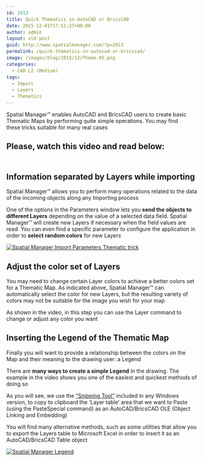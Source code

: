 ```yaml
---
id: 2913
title: Quick Thematics in AutoCAD or BricsCAD
date: 2015-12-01T17:51:27+00:00
author: admin
layout: old-post
guid: http://www.spatialmanager.com/?p=2913
permalink: /quick-thematics-in-autocad-or-bricscad/
image: /images/blog/2015/12/Thema-85.png
categories:
  - CAD L2 (Medium)
tags:
  - Import
  - Layers
  - Thematics
---
```

<p>
  Spatial Manager™ enables AutoCAD and BricsCAD users to create basic Thematic Maps by performing quite simple operations. You may find these tricks suitable for many real cases<br /> <!--more-->
</p>

<h2>
  Please, watch this video and read below:
</h2>

<h2>
  <br /> Information separated by Layers while importing
</h2>

<p>
  Spatial Manager™ allows you to perform many operations related to the data of the incoming objects along any Importing process
</p>

<p>
  One of the options in the Parameters window lets you <strong>send the objects to different Layers</strong> depending on the value of a selected data field. Spatial Manager™ will create new Layers if necessary when the field values are read. You can even find a specific parameter to configure the application in order to <strong>select random colors</strong> for new Layers
</p>

<p>
  <a href="/images/blog/2015/12/Import-Parameters-2016.png" target="_blank" rel="nofollow"><img src="/images/blog/2015/12/Import-Parameters-2016.png" alt="Spatial Manager Import Parameters Thematic trick" width="553" height="587" srcset="/images/blog/2015/12/Import-Parameters-2016.png 553w, /images/blog/2015/12/Import-Parameters-2016-283x300.png 283w" sizes="(max-width: 553px) 100vw, 553px" /></a>
</p>

<h2>
  Adjust the color set of Layers
</h2>

<p>
  You may need to change certain Layer colors to achieve a better colors set for a Thematic Map. As indicated above, Spatial Manager™ can automatically select the color for new Layers, but the resulting variety of colors may not be suitable for the image you wish for your map
</p>

<p>
  <span><span>As shown</span> <span>in the video</span>, in this step you</span> <span>can use</span> <span>the Layer</span> <span>command to change</span> <span>or adjust</span> <span>any color you want</span>
</p>

<h2>
  <span>Inserting</span> <span>the Legend of the</span> T<span>hematic Map</span>
</h2>

<p>
  Finally you will want to provide a relationship between the colors on the Map and their meaning to the drawing user: a Legend
</p>

<p>
  There are <strong>many ways to create a simple Legend</strong> in the drawing. The example in the video shows you one of the easiest and quickest methods of doing so
</p>

<p>
  As you will see, we use the <a href="http://windows.microsoft.com/en-us/windows-10/open-snipping-tool-and-take-a-screenshot" target="_blank" rel="nofollow">&#8220;Snipping Tool&#8221;</a> included in any Windows version, to copy to clipboard the &#8216;Layer table&#8217; area that we want to Paste (using the PasteSpecial command) as an AutoCAD/BricsCAD OLE (Object Linking and Embedding)
</p>

<p>
  You will find many alternative methods, such as some utilities that allow you to export the Layers table to Microsoft Excel in order to insert it as an AutoCAD/BricsCAD Table object
</p>

<p>
  <a href="/images/blog/2015/12/ThemaDWG-BricsCAD3.png" target="_blank" rel="nofollow"><img src="/images/blog/2015/12/ThemaDWG-BricsCAD3.png" alt="Spatial Manager Legend" width="563" height="266" srcset="/images/blog/2015/12/ThemaDWG-BricsCAD3.png 563w, /images/blog/2015/12/ThemaDWG-BricsCAD3-300x142.png 300w" sizes="(max-width: 563px) 100vw, 563px" /></a>
</p>